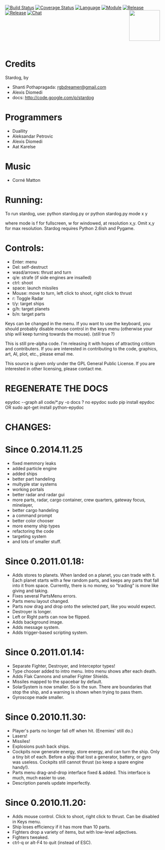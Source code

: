 [![Build Status](https://travis-ci.org/aaps/stardog.svg?branch=master)](https://travis-ci.org/aaps/stardog)
[![Coverage Status](https://coveralls.io/repos/aaps/stardog/badge.svg?branch=master)](https://coveralls.io/r/aaps/stardog?branch=master)
[![Language](https://img.shields.io/badge/language-python-blue.svg?style=flat
)](https://www.python.org)
[![Module](https://img.shields.io/badge/module-pygame-brightgreen.svg?style=flat
)](http://www.pygame.org/news.html)
[![Release](https://img.shields.io/badge/release-v0.6.3-orange.svg?style=flat
)](https://github.com/aaps/stardog)
[![Release](https://img.shields.io/badge/licence-gpl-blue.svg?style=flat
)](http://www.gnu.org/copyleft/gpl.html)
[![Chat](https://img.shields.io/badge/chat-gitter-blue.svg?style=flat
)](https://gitter.im/aaps/stardog)
<img align="right" height="100" src="https://raw.githubusercontent.com/aaps/stardog/master/res/stardog-logo.gif">
<br /><br /><br /><br /><br /><br /><br />

Credits
===
Stardog, by 
* Shanti Pothapragada: rgbdreamer@gmail.com
* Alexis Diomedi
* docs: http://code.google.com/p/stardog

Programmers
===
* Duallity
* Aleksandar Petrovic
* Alexis Diomedi
* Aat Karelse

Music
===
* Corné Matton 

Running:
===
To run stardog, use:
python stardog.py
or
python stardog.py mode x y

where mode is f for fullscreen, w for windowed, at resolution x,y.  Omit x,y for max resolution. 
Stardog requires Python 2.6ish and Pygame.

Controls:
===
* Enter: menu
* Del: self-destruct
* wasd/arrows: thrust and turn
* q/e: strafe (if side engines are insalled)
* ctrl: shoot
* space: launch missiles
* Mouse: move to turn, left click to shoot, right click to thrust
* r: Toggle Radar
* t/y: target ships
* g/h: target planets
* b/n: target parts

Keys can be changed in the menu. If you want to use the keyboard, you should probably disable mouse control in the keys menu (otherwise your ship will keep turning towards the mouse). (still true ?)

This is still pre-alpha code.  I'm releasing it with hopes of attracting critism and contributers.
If you are interested in contributing to the code, graphics, art, AI, plot, etc., please email me.

This source is given only under the GPL General Public License.  If you are interested in other licensing, please contact me. 

REGENERATE THE DOCS
===
epydoc --graph all  code/*.py -o docs
? no epydoc
sudo pip install epydoc OR sudo apt-get install python-epydoc


CHANGES:
===
Since 0.2014.11.25
===

* fixed memmory leaks
* added particle engine
* added ships
* better part handeling
* multyple star systems
* working portals
* better radar and radar gui
* more parts, radar, cargo container, crew quarters, gateway focus, minelayer, 
* better cargo handeling
* a command prompt
* better color chooser
* more enemy ship types
* refactoring the code
* targeting system
* and lots of smaller stuff.

Since 0.2011.01.18:
===

* Adds stores to planets.  When landed on a planet, you can trade with it.  Each planet starts with a few random parts, and keeps any parts that fall into it from space.  Currently, there is no money, so "trading" is more like giving and taking.
* Fixes several PartsMenu errors.
* Parts menu layout changed.
* Parts now drag and drop onto the selected part, like you would expect.
* Destroyer is longer.
* Left or Right parts can now be flipped.
* Adds background image.
* Adds message system.
* Adds trigger-based scripting system. 

Since 0.2011.01.14:
===

* Separate Fighter, Destroyer, and Interceptor types!
* Type chooser added to intro menu.  Intro menu shows after each death.
* Adds Flak Cannons and smaller Fighter Shields. 
* Missiles mapped to the spacebar by default.
* SolarSystem is now smaller.  So is the sun.  There are boundaries that stop the ship, and a warning is shown when trying to pass them.
* Gyroscope made smaller.

Since 0.2010.11.30:
===

* Player's parts no longer fall off when hit. (Enemies' still do.)
* Lasers!
* Missiles!
* Explosions push back ships. 
* Cockpits now generate energy, store energy, and can turn the ship.  Only a tiny bit of each.  Before a ship that lost a generator, battery, or gyro was useless.  Cockpits still cannot thrust (so keep a spare engine handy!).
* Parts menu drag-and-drop interface fixed & added.  This interface is much, much easier to use.
* Description panels update imperfectly.


Since 0.2010.11.20:
===

* Adds mouse control.  Click to shoot, right click to thrust.  Can be disabled in Keys menu. 
* Ship loses efficiency if it has more than 10 parts. 
* Fighters drop a variety of items, but with low-level adjectives. 
* Fighters tweaked. 
* ctrl-q or alt-F4 to quit (instead of ESC).


